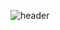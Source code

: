 ![header](https://capsule-render.vercel.app/api?type=wave&color=random&height=300&section=header&text=최예림의%20GitHub&fontSize=50)
